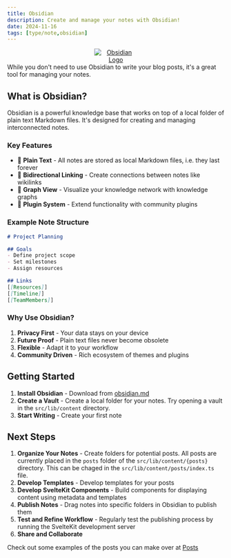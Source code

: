 ```yaml
---
title: Obsidian
description: Create and manage your notes with Obsidian!
date: 2024-11-16
tags: [type/note,obsidian]
---
```

<div align="center">
<a href="https://obsidian.md" target="_blank" rel="noopener noreferrer">
  <img src="/obsidian-logo.png" alt="Obsidian Logo" style="max-width: 20%; height: auto;" />
</a>
</div>
While you don't need to use Obsidian to write your blog posts, it's a great tool for managing your notes.

## What is Obsidian?

Obsidian is a powerful knowledge base that works on top of a local folder of plain text Markdown files. It's designed for creating and managing interconnected notes.

### Key Features

- 📝 **Plain Text** - All notes are stored as local Markdown files, i.e. they last forever
- 🔗 **Bidirectional Linking** - Create connections between notes like wikilinks
- 🎨 **Graph View** - Visualize your knowledge network with knowledge graphs
- 🧩 **Plugin System** - Extend functionality with community plugins

### Example Note Structure

```markdown
# Project Planning

## Goals
- Define project scope
- Set milestones
- Assign resources

## Links
[[Resources]]
[[Timeline]]
[[TeamMembers]]

```

### Why Use Obsidian?

1. **Privacy First** - Your data stays on your device
2. **Future Proof** - Plain text files never become obsolete
3. **Flexible** - Adapt it to your workflow
4. **Community Driven** - Rich ecosystem of themes and plugins

## Getting Started

1. **Install Obsidian** - Download from [obsidian.md](https://obsidian.md/)
2. **Create a Vault** - Create a local folder for your notes. Try opening a vault in the `src/lib/content` directory.
3. **Start Writing** - Create your first note

## Next Steps

1. **Organize Your Notes** - Create folders for potential posts. All posts are currently placed in the `posts` folder of the `src/lib/content/{posts}` directory. This can be chaged in the `src/lib/content/posts/index.ts` file.
2. **Develop Templates** - Develop templates for your posts
3. **Develop SvelteKit Components** - Build components for displaying content using metadata and templates
4. **Publish Notes** - Drag notes into specific folders in Obsidian to publish them
5. **Test and Refine Workflow** - Regularly test the publishing process by running the SvelteKit development server
6. **Share and Collaborate**

Check out some examples of the posts you can make over at [Posts](/posts)

